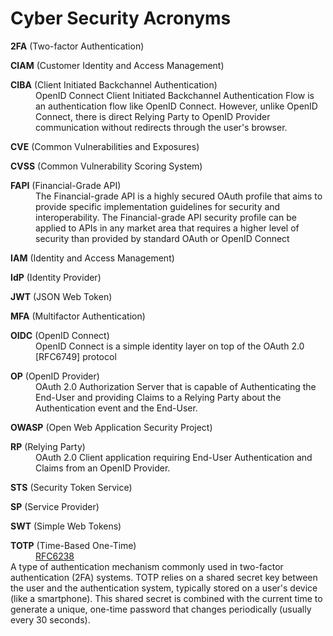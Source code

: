 # Cyber Security Acronyms

<dl>
    <dt><strong>2FA</strong> (Two-factor Authentication)</dt>
</dl>

<dl>
    <dt><strong>CIAM</strong> (Customer Identity and Access Management)</dt>
</dl>

<dl>
    <dt><strong>CIBA</strong> (Client Initiated Backchannel Authentication)</dt>
    <dd>OpenID Connect Client Initiated Backchannel Authentication Flow is an authentication flow like OpenID Connect. However, unlike OpenID Connect, there is direct Relying Party to OpenID Provider communication without redirects through the user's browser.</dd>
</dl>

<dl>
    <dt><strong>CVE</strong> (Common Vulnerabilities and Exposures)</dt>
</dl>

<dl>
    <dt><strong>CVSS</strong> (Common Vulnerability Scoring System)</dt>
</dl>

<dl>
    <dt><strong>FAPI</strong> (Financial-Grade API)</dt>
    <dd>The Financial-grade API is a highly secured OAuth profile that aims to provide specific implementation guidelines for security and interoperability. The Financial-grade API security profile can be applied to APIs in any market area that requires a higher level of security than provided by standard OAuth or OpenID Connect</dd>
</dl>

<dl>
    <dt><strong>IAM</strong> (Identity and Access Management)</dt>
</dl>

<dl>
    <dt><strong>IdP</strong> (Identity Provider)</dt>
</dl>

<dl>
    <dt><strong>JWT</strong> (JSON Web Token)</dt>
</dl>

<dl>
    <dt><strong>MFA</strong> (Multifactor Authentication)</dt>
</dl>

<dl>
    <dt><strong>OIDC</strong> (OpenID Connect)</dt>
    <dd>OpenID Connect is a simple identity layer on top of the OAuth 2.0 [RFC6749] protocol</dd>
</dl>

<dl>
    <dt><strong>OP</strong> (OpenID Provider)</dt>
    <dd>OAuth 2.0 Authorization Server that is capable of Authenticating the End-User and providing Claims to a Relying Party about the Authentication event and the End-User.</dd>
</dl>

<dl>
    <dt><strong>OWASP</strong> (Open Web Application Security Project)</dt>
</dl>

<dl>
    <dt><strong>RP</strong> (Relying Party)</dt>
    <dd>OAuth 2.0 Client application requiring End-User Authentication and Claims from an OpenID Provider.</dd>
</dl>

<dl>
    <dt><strong>STS</strong> (Security Token Service)</dt>
</dl>

<dl>
    <dt><strong>SP</strong> (Service Provider)</dt>
</dl>

<dl>
    <dt><strong>SWT</strong> (Simple Web Tokens)</dt>
</dl>

<dl>
    <dt><strong>TOTP</strong> (Time-Based One-Time)</dt>
    <dd>
        <a href="https://datatracker.ietf.org/doc/html/rfc6238">RFC6238</a>
    </dd>
    <dt>A type of authentication mechanism commonly used in two-factor authentication (2FA) systems. TOTP relies on a shared secret key between the user and the authentication system, typically stored on a user's device (like a smartphone). This shared secret is combined with the current time to generate a unique, one-time password that changes periodically (usually every 30 seconds).</dt>
</dl>
